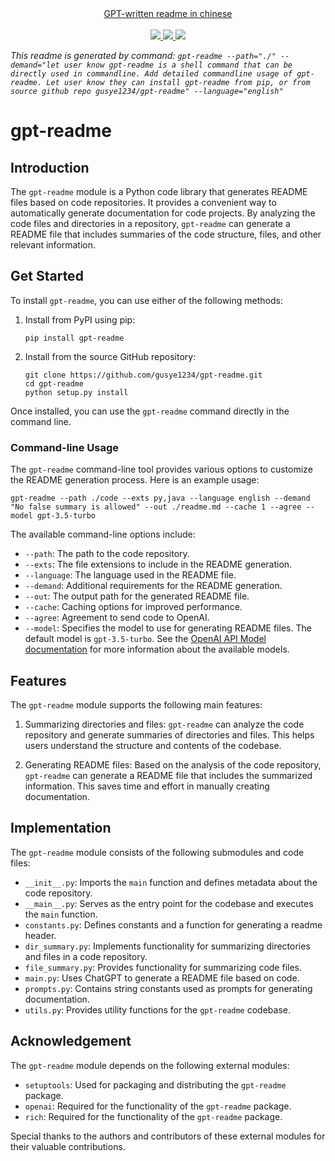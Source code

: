 
<div align="center">
     <a href="https://github.com/gusye1234/gpt-readme/blob/main/readme-zh.md">
       GPT-written readme in chinese
    </a>
   <br/>
    <br/>
    <a href="https://github.com/gusye1234/gpt-readme">
      <img src="https://img.shields.io/badge/written_by-GPT-green">
    </a>
    <a href="https://github.com/gusye1234/gpt-readme">
      <img src="https://img.shields.io/badge/could_be-Wrong-red">
    </a>
    <a href="https://pypi.org/project/gpt-readme/">
      <img src="https://img.shields.io/pypi/v/gpt-readme.svg">
    </a>
</div>

*This readme is generated by command: `gpt-readme --path="./" --demand="let user know gpt-readme is a shell command that can be directly used in commandline. Add detailed commandline usage of gpt-readme. Let user know they can install gpt-readme from pip, or from source github repo gusye1234/gpt-readme" --language="english"`*

# gpt-readme

## Introduction

The `gpt-readme` module is a Python code library that generates README files based on code repositories. It provides a convenient way to automatically generate documentation for code projects. By analyzing the code files and directories in a repository, `gpt-readme` can generate a README file that includes summaries of the code structure, files, and other relevant information.

## Get Started

To install `gpt-readme`, you can use either of the following methods:

1. Install from PyPI using pip:

   ```
   pip install gpt-readme
   ```

2. Install from the source GitHub repository:

   ```
   git clone https://github.com/gusye1234/gpt-readme.git
   cd gpt-readme
   python setup.py install
   ```

Once installed, you can use the `gpt-readme` command directly in the command line.

### Command-line Usage

The `gpt-readme` command-line tool provides various options to customize the README generation process. Here is an example usage:

```
gpt-readme --path ./code --exts py,java --language english --demand "No false summary is allowed" --out ./readme.md --cache 1 --agree --model gpt-3.5-turbo
```

The available command-line options include:

- `--path`: The path to the code repository.
- `--exts`: The file extensions to include in the README generation.
- `--language`: The language used in the README file.
- `--demand`: Additional requirements for the README generation.
- `--out`: The output path for the generated README file.
- `--cache`: Caching options for improved performance.
- `--agree`: Agreement to send code to OpenAI.
- `--model`: Specifies the model to use for generating README files. The default model is `gpt-3.5-turbo`. See the [OpenAI API Model documentation](https://platform.openai.com/docs/models/overview) for more information about the available models.

## Features

The `gpt-readme` module supports the following main features:

1. Summarizing directories and files: `gpt-readme` can analyze the code repository and generate summaries of directories and files. This helps users understand the structure and contents of the codebase.

2. Generating README files: Based on the analysis of the code repository, `gpt-readme` can generate a README file that includes the summarized information. This saves time and effort in manually creating documentation.

## Implementation

The `gpt-readme` module consists of the following submodules and code files:

- `__init__.py`: Imports the `main` function and defines metadata about the code repository.
- `__main__.py`: Serves as the entry point for the codebase and executes the `main` function.
- `constants.py`: Defines constants and a function for generating a readme header.
- `dir_summary.py`: Implements functionality for summarizing directories and files in a code repository.
- `file_summary.py`: Provides functionality for summarizing code files.
- `main.py`: Uses ChatGPT to generate a README file based on code.
- `prompts.py`: Contains string constants used as prompts for generating documentation.
- `utils.py`: Provides utility functions for the `gpt-readme` codebase.

## Acknowledgement

The `gpt-readme` module depends on the following external modules:

- `setuptools`: Used for packaging and distributing the `gpt-readme` package.
- `openai`: Required for the functionality of the `gpt-readme` package.
- `rich`: Required for the functionality of the `gpt-readme` package.

Special thanks to the authors and contributors of these external modules for their valuable contributions.
